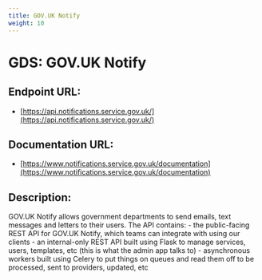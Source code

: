 ```yaml
---
title: GOV.UK Notify
weight: 10
---
```


# GDS: GOV.UK Notify

## Endpoint URL:
 - [https://api.notifications.service.gov.uk/](https://api.notifications.service.gov.uk/)

## Documentation URL:
 - [https://www.notifications.service.gov.uk/documentation](https://www.notifications.service.gov.uk/documentation)

## Description:
GOV.UK Notify allows government departments to send emails, text messages and letters to their users. The API contains: - the public-facing REST API for GOV.UK Notify, which teams can integrate with using our clients - an internal-only REST API built using Flask to manage services, users, templates, etc (this is what the admin app talks to) - asynchronous workers built using Celery to put things on queues and read them off to be processed, sent to providers, updated, etc

